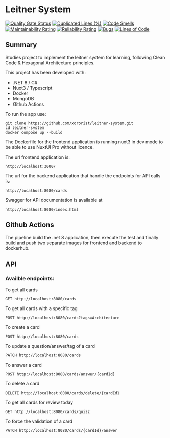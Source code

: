 # Leitner System
[![Quality Gate Status](https://sonarcloud.io/api/project_badges/measure?project=xororist_leitner-system&metric=alert_status)](https://sonarcloud.io/summary/new_code?id=xororist_leitner-system)
[![Duplicated Lines (%)](https://sonarcloud.io/api/project_badges/measure?project=xororist_leitner-system&metric=duplicated_lines_density)](https://sonarcloud.io/summary/new_code?id=xororist_leitner-system)
[![Code Smells](https://sonarcloud.io/api/project_badges/measure?project=xororist_leitner-system&metric=code_smells)](https://sonarcloud.io/summary/new_code?id=xororist_leitner-system)
[![Maintainability Rating](https://sonarcloud.io/api/project_badges/measure?project=xororist_leitner-system&metric=sqale_rating)](https://sonarcloud.io/summary/new_code?id=xororist_leitner-system)
[![Reliability Rating](https://sonarcloud.io/api/project_badges/measure?project=xororist_leitner-system&metric=reliability_rating)](https://sonarcloud.io/summary/new_code?id=xororist_leitner-system)
[![Bugs](https://sonarcloud.io/api/project_badges/measure?project=xororist_leitner-system&metric=bugs)](https://sonarcloud.io/summary/new_code?id=xororist_leitner-system)
[![Lines of Code](https://sonarcloud.io/api/project_badges/measure?project=xororist_leitner-system&metric=ncloc)](https://sonarcloud.io/summary/new_code?id=xororist_leitner-system)
## Summary

Studies project to implement the leitner system for learning, following Clean Code & Hexagonal Architecture principles.

This project has been developed with:
- .NET 8 / C#
- Nuxt3 / Typescript
- Docker
- MongoDB
- Github Actions

To run the app use:

```
git clone https://github.com/xororist/leitner-system.git
cd leitner-system
docker compose up --build
```

The Dockerfile for the frontend application is running nuxt3 in dev mode to be able to use NuxtUI Pro without licence.

The url frontend application is:
```
http://localhost:3000/
```

The url for the backend application that handle the endpoints for API calls is:
```
http://localhost:8080/cards
```

Swagger for API documentation is available at 
```
http://localhost:8080/index.html
```

## Github Actions

The pipeline build the .net 8 application, then execute the test and finally build and push two separate images for frontend and backend to dockerhub.

## API

### Availble endpoints:

To get all cards
```
GET http://localhost:8080/cards
```

To get all cards with a specific tag
```
POST http://localhost:8080/cards?tags=Architecture
```

To create a card
```
POST http://localhost:8080/cards
```

To update a question/answer/tag of a card
```
PATCH http://localhost:8080/cards
```

To answer a card
```
POST http://localhost:8080/cards/answer/{cardId}
```

To delete a card
```
DELETE http://localhost:8080/cards/delete/{cardId}
```

To get all cards for review today
```
GET http://localhost:8080/cards/quizz
```

To force the validation of a card
```
PATCH http://localhost:8080/cards/{cardId}/answer
```
